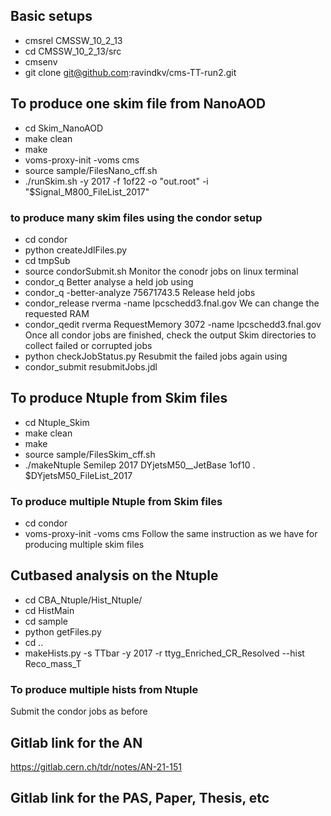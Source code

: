 ## Basic setups 
* cmsrel CMSSW_10_2_13
* cd CMSSW_10_2_13/src
* cmsenv
* git clone git@github.com:ravindkv/cms-TT-run2.git


## To produce one skim file from NanoAOD
* cd Skim_NanoAOD
* make clean
* make
* voms-proxy-init -voms cms
* source sample/FilesNano_cff.sh
* ./runSkim.sh -y 2017 -f 1of22 -o "out.root" -i "$Signal_M800_FileList_2017" 

### to produce many skim files using the condor setup
* cd condor
* python createJdlFiles.py
* cd tmpSub
* source condorSubmit.sh
Monitor the conodr jobs on linux terminal
* condor_q 
Better analyse a held job using
* condor_q -better-analyze 75671743.5
Release held jobs
* condor_release rverma -name lpcschedd3.fnal.gov
We can change the requested RAM 
* condor_qedit rverma RequestMemory 3072 -name lpcschedd3.fnal.gov
Once all condor jobs are finished, check the output Skim directories to collect
failed or corrupted jobs
* python checkJobStatus.py
Resubmit the failed jobs again using
* condor_submit resubmitJobs.jdl


## To produce Ntuple from Skim files 
* cd Ntuple_Skim 
* make clean
* make
* source sample/FilesSkim_cff.sh
* ./makeNtuple Semilep 2017 DYjetsM50__JetBase 1of10 . $DYjetsM50_FileList_2017

### To produce multiple Ntuple from Skim files
* cd condor 
* voms-proxy-init -voms cms
Follow the same instruction as we have for producing multiple skim files


## Cutbased analysis on the Ntuple
* cd CBA_Ntuple/Hist_Ntuple/
* cd HistMain
* cd sample
* python getFiles.py
* cd ..
* makeHists.py -s TTbar -y 2017 -r ttyg_Enriched_CR_Resolved --hist Reco_mass_T

### To produce multiple hists from Ntuple
Submit the condor jobs as before




## Gitlab link for the AN
https://gitlab.cern.ch/tdr/notes/AN-21-151
## Gitlab link for the PAS, Paper, Thesis, etc
